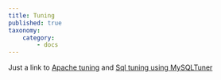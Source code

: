 ```yaml
---
title: Tuning
published: true
taxonomy:
    category:
        - docs
---
```


Just a link to  <a href="https://www.linode.com/docs/web-servers/apache-tips-and-tricks/tuning-your-apache-server/">Apache tuning</a> and  <a href="https://www.linode.com/docs/databases/mysql/how-to-optimize-mysql-performance-using-mysqltuner/">Sql tuning using MySQLTuner</a>
